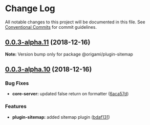 # Change Log

All notable changes to this project will be documented in this file.
See [Conventional Commits](https://conventionalcommits.org) for commit guidelines.

## [0.0.3-alpha.11](https://github.com/origami-cms/core/tree/master/packages/plugin-sitemap/compare/v0.0.3-alpha.10...v0.0.3-alpha.11) (2018-12-16)

**Note:** Version bump only for package @origami/plugin-sitemap





## [0.0.3-alpha.10](https://github.com/origami-cms/core/tree/master/packages/plugin-sitemap/compare/v0.0.3-alpha.9...v0.0.3-alpha.10) (2018-12-16)


### Bug Fixes

* **core-server:** updated false return on formatter ([6aca57d](https://github.com/origami-cms/core/tree/master/packages/plugin-sitemap/commit/6aca57d))


### Features

* **plugin-sitemap:** added sitemap plugin ([bdaf131](https://github.com/origami-cms/core/tree/master/packages/plugin-sitemap/commit/bdaf131))
